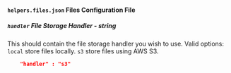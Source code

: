 #### `helpers.files.json` Files Configuration File
##### `handler` File Storage Handler *- string*
This should contain the file storage handler you wish to use. Valid options: `local` store files locally. `s3` store
files using AWS S3.
```json
	"handler" : "s3"
```